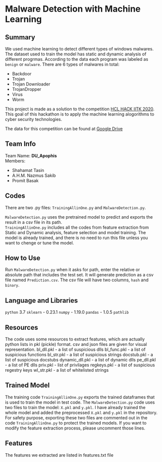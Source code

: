 # Malware Detection with Machine Learning

## Summary
We used machine learning to detect different types of windows malwares. The dataset used to train the model 
has static and dynamic analysis of different progrmas. According to the data each program was labeled as `benign` or `malware`.
There are 6 types of malwares in total:
- Backdoor
- Trojan
- Trojan Downloader
- TrojanDropper
- Virus
- Worm
  
This project is made as a solution to the competition [HCL HACK IITK 2020](https://hackathon.iitk.ac.in/).
This goal of this hackathon is to apply the machine learning alogorithms to cyber security technologies.    
  
The data for this competition can be found at [Google Drive](https://drive.google.com/drive/folders/1-17jfRbJlrmtA4GuORd8dusOyMiYvaOg?usp=sharing)  

## Team Info
Team Name: **DU_Apophis**  
Members:
- Shahamat Tasin
- A.H.M. Nazmus Sakib 
- Promit Basak
  
## Codes
There are two .py files: `TrainingAllinOne.py` and `MalwareDetection.py`.  

`MalwareDetection.py` uses the pretrained model to predict and exports the result in a csv file in its path.  
`TrainingAllinOne.py` includes all the codes from feature extraction from Static and Dynamic analysis, feature selection and model training. The model is already trained,
 and there is no need to run this file unless you want to chenge or tune the model.  


## How to Use
Run `MalwareDetection.py` when it asks for path, enter the relative or absolute path 
that includes the test set. It will generate prediction as a csv file named `Prediction.csv`. The csv file
will have two columns, `hash` and `binary`.  

## Language and Libraries
`python` 3.7
`sklearn` 	- 0.23.1
`numpy` 	- 1.19.0
`pandas` 	- 1.0.5
`pathlib`
  

## Resources 
The code uses some resources to extract features, which are actually python lists in pkl (pickle) format.
csv and json files are given for visual representation.
bl_dll.pkl		- a list of suspicious dlls
bl_func.pkl		- a list of suspicious functions
bl_str.pkl		- a list of suspicious strings
docstub.pkl		- a list of suspicious docstubs
dynamic_dll.pkl	- a list of dynamic dlls
pe_dll.pkl		- a list of PE dlls
priv.pkl		- list of privilages
regkeys.pkl		- a list of suspicious regestry keys
wl_str.pkl		- a list of whitelisted strings  
  
## Trained Model  
The training code `TrainingAllinOne.py` exports the trained dataframes that is used to train the model
in test code. The `MalwareDetection.py` code uses two files to train the model: `X.pkl` and `y.pkl`.
I have already trained the whole model and added the preprocessed `X.pkl` and `y.pkl` in the repository.
For safety purpose, exporting these two files are commented out in the code `TrainingAllinOne.py` to protect the trained models.
If you want to modify the feature extraction process, please uncomment those lines.  
  
## Features  
The features we extracted are listed in features.txt file
